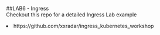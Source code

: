 ##LAB6 - Ingress <br>
Checkout this repo for a detailed Ingress Lab example <br>
<li>https://github.com/xxradar/ingress_kubernetes_workshop</li>
